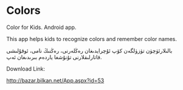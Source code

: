 Colors
======

Color for Kids. Android app.

This app helps kids to recognize colors and remember color names.

بالىلارئۈچۈن تۈزۈلگەن كۆپ ئۇچرايدىغان رەڭلەرنى، رەڭنىڭ نامى، ئوقۇلىشى قاتارلىقلارنى تۇنۇشغا ياردەم بىرىدىغان ئەپ.

Download Link:

http://bazar.bilkan.net/App.aspx?id=53
